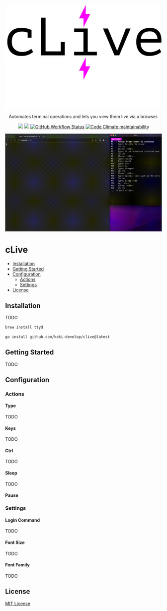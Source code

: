 <p align='center'>
<img src="./assets/logo_light.svg#gh-light-mode-only" />
<img src="./assets/logo_dark.svg#gh-dark-mode-only" />
</p>

<p align="center">
Automates terminal operations and lets you view them live via a browser.
</p>

<p align='center'>
<a href="https://github.com/koki-develop/clive/releases/latest"><img src="https://img.shields.io/github/v/release/koki-develop/clive?style=flat" /></a>
<a href="./LICENSE"><img src="https://img.shields.io/github/license/koki-develop/clive?style=flat" /></a>
<a href="https://github.com/koki-develop/clive/actions/workflows/ci.yml"><img alt="GitHub Workflow Status" src="https://img.shields.io/github/workflow/status/koki-develop/clive/ci?logo=github&style=flat" /></a>
<a href="https://codeclimate.com/github/koki-develop/clive/maintainability"><img alt="Code Climate maintainability" src="https://img.shields.io/codeclimate/maintainability/koki-develop/clive?logo=codeclimate&style=flat" /></a>
</p>

![](./examples/demo/demo.gif)

# cLive

- [Installation](#installation)
- [Getting Started](#getting-started)
- [Configuration](#configuration)
  - [Actions](#actions)
  - [Settings](#settings)
- [License](#license)

## Installation

TODO

```sh
brew install ttyd
```

```sh
go install github.com/koki-develop/clive@latest
```

## Getting Started

TODO

## Configuration

### Actions

#### Type

TODO

#### Keys

TODO

#### Ctrl

TODO

#### Sleep

TODO

#### Pause

### Settings

#### Login Command

TODO

#### Font Size

TODO

#### Font Family

TODO

## License

[MIT License](./LICENSE)
